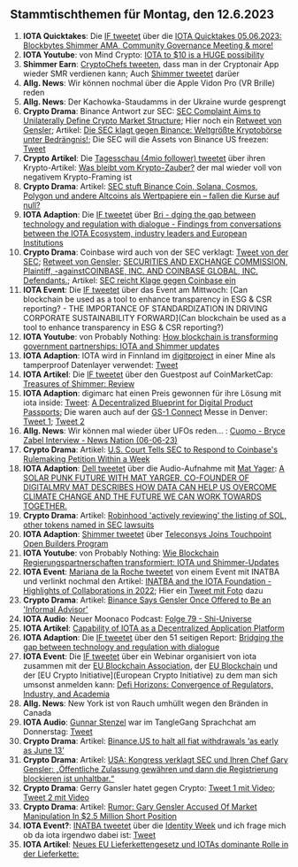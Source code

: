 ## Stammtischthemen für Montag, den 12.6.2023

1. **IOTA Quicktakes**: Die [IF tweetet]() über die [IOTA Quicktakes 05.06.2023: Blockbytes Shimmer AMA, Community Governance Meeting & more!](https://www.youtube.com/watch?v=6HhVPNMlVWA)
2. **IOTA Youtube**: von Mind Crypto: [IOTA to $10 is a HUGE possibility](https://www.youtube.com/watch?v=vJkyRnE_3cg)
3. **Shimmer Earn**: [CryptoChefs tweeten](https://twitter.com/cryptochefs_io/status/1665751121061728256?s=20), dass man in der Cryptonair App wieder SMR verdienen kann; Auch [Shimmer tweetet](https://twitter.com/shimmernet/status/1665762014126374913?s=20) darüer
4. **Allg. News**: Wir können nochmal über die Apple Vidon Pro (VR Brille) reden 
5. **Allg. News**: Der Kachowka-Staudamms in der Ukraine wurde gesprengt
6. **Crypto Drama**: Binance Antwort zur SEC: [SEC Complaint Aims to Unilaterally Define Crypto Market Structure](https://www.binance.com/en/blog/ecosystem/sec-complaint-aims-to-unilaterally-define-crypto-market-structure-8707489117122437402); Hier noch ein [Retweet von Gensler](https://twitter.com/GaryGensler/status/1665815051846950917); Artikel: [Die SEC klagt gegen Binance: Weltgrößte Kryptobörse unter Bedrängnis!](https://www.blocktrainer.de/die-sec-klagt-gegen-binance-weltgroesste-kryptoboerse-unter-bedraengnis/); Die SEC will die Assets von Binance US freezen: [Tweet](https://twitter.com/BitcoinMagazine/status/1666179773301678084?s=20)
7. **Crypto Artikel**: Die [Tagesschau (4mio follower) tweetet](https://twitter.com/tagesschau/status/1665963509962686466?s=20) über ihren Krypto-Artikel: [Was bleibt vom Krypto-Zauber?](https://www.tagesschau.de/wirtschaft/finanzen/bitcoin-krytowaehrungen-banken-100.html) der mal wieder voll von negativem Krypto-Framing ist
8. **Crypto Drama**: Artikel: [SEC stuft Binance Coin, Solana, Cosmos, Polygon und andere Altcoins als Wertpapiere ein – fallen die Kurse auf null?](https://www.crypto-news-flash.com/de/sec-stuft-binance-coin-solana-cosmos-polygon-und-andere-altcoins-als-wertpapiere-ein-fallen-die-kurse-auf-null/?feed_id=16572&_unique_id=647f22f1b1ca0)
9. **IOTA Adaption**: Die [IF tweetet](https://twitter.com/iota/status/1666057457116823553?s=20) über [Bri - dging the gap between technology and regulation with dialogue - Findings from conversations between the IOTA Ecosystem, industry leaders and European Institutions](https://files.iota.org/comms/Bridging_the_gap_between_technology_and_regulation_with_dialogue.pdf)
10. **Crypto Drama**: Coinbase wird auch von der SEC verklagt: [Tweet von der SEC](https://twitter.com/SECGov/status/1666059252442746881?s=20); [Retweet von Gensler](https://twitter.com/GaryGensler/status/1666059466750541825?s=20);  [SECURITIES AND EXCHANGE COMMISSION, Plaintiff, -againstCOINBASE, INC. AND COINBASE GLOBAL, INC. Defendants.](https://storage.courtlistener.com/recap/gov.uscourts.nysd.599908/gov.uscourts.nysd.599908.1.0.pdf); Artikel: [SEC reicht Klage gegen Coinbase ein](https://www.btc-echo.de/schlagzeilen/nach-binance-sec-reicht-klage-gegen-coinbase-ein-165599/)
11. **IOTA Event**: Die [IF tweetet](https://twitter.com/iota/status/1665750338253598723?s=20) über das Event am Mittwoch: [Can blockchain be used as a tool to enhance transparency in ESG & CSR reporting? - THE IMPORTANCE OF STANDARDIZATION IN DRIVING CORPORATE SUSTAINABILITY FORWARD](Can blockchain be used as a tool to enhance transparency in ESG & CSR reporting?)
12. **IOTA Youtube**: von Probably Nothing: [How blockchain is transforming government partnerships: IOTA and Shimmer updates](https://www.youtube.com/watch?v=NWmirUvd5a0)
13. **IOTA Adaption**: IOTA wird in Finnland im [digitproject](https://twitter.com/digitproject) in einer Mine als tamperproof Datenlayer verwendet: [Tweet](https://twitter.com/ZentrixLab/status/1665776723336601603?s=20)
14. **IOTA Artikel**: Die [IF tweetet](https://twitter.com/iota/status/1666173117603954691?s=20) über den Guestpost auf CoinMarketCap: [Treasures of Shimmer: Review](https://coinmarketcap.com/community/articles/6475ed4e3b4ced4c1ed25815/)
15. **IOTA Adaption**: digimarc hat einen Preis gewonnen für ihre Lösung mit iota inside: [Tweet](https://twitter.com/domguinard/status/1666198185231155202?s=20): [A Decentralized Blueprint for Digital Product Passports](https://domguinard.medium.com/a-decentralized-blueprint-for-digital-product-passports-cd1314f008c6); Die waren auch auf der [GS-1 Connect](https://www.gs1us.org/education-and-events/events/gs1-connect?utm_source=Twitter&utm_medium=388354&utm_campaign=PostBeyond&utm_term=Startup+Lab+at+GS1+Connect) Messe in Denver: [Tweet 1](https://twitter.com/domguinard/status/1665871065703120908?s=20); [Tweet 2](https://twitter.com/domguinard/status/1666092790101729280?s=20)
16. **Allg. News**: Wir können mal wieder über UFOs reden... : [Cuomo - Bryce Zabel Interview - News Nation (06-06-23)](https://www.youtube.com/watch?v=QW4HqvbGeJY)
17. **Crypto Drama**: Artikel: [U.S. Court Tells SEC to Respond to Coinbase's Rulemaking Petition Within a Week](https://www.coindesk.com/policy/2023/06/07/us-court-tells-sec-to-respond-to-coinbases-rulemaking-petition-within-a-week/)
18. **IOTA Adaption**: [Dell tweetet](https://twitter.com/Dell_Edge/status/1666148006628929539?s=20) über die Audio-Aufnahme mit [Mat Yager](https://twitter.com/Mat_Yarger): [A SOLAR PUNK FUTURE WITH MAT YARGER, CO-FOUNDER OF DIGITALMRV MAT DESCRIBES HOW DATA CAN HELP US OVERCOME CLIMATE CHANGE AND THE FUTURE WE CAN WORK TOWARDS TOGETHER.](https://overtheedgepodcast.com/podcasts/a-solar-punk-future/?linkId=218575984)
19. **Crypto Drama**: Artikel: [Robinhood 'actively reviewing' the listing of SOL, other tokens named in SEC lawsuits](https://www.bloomberg.com/news/articles/2023-06-06/robinhood-reviews-crypto-offerings-after-regulatory-crackdown#xj4y7vzkg)
20. **IOTA Adaption**: [Shimmer tweetet](https://twitter.com/shimmernet/status/1666792209771798529?s=20) über [Teleconsys Joins Touchpoint Open Builders Program](https://blog.shimmer.network/teleconsys-joins-touchpoint/)
21. **IOTA Youtube**: von Probably Nothing: [Wie Blockchain Regierungspartnerschaften transformiert: IOTA und Shimmer-Updates](https://www.youtube.com/watch?v=eezxX0tgxPs)
22. **IOTA Event**: [Mariana de la Roche tweetet](https://twitter.com/Marianadlrw/status/1666383197788160002?s=20) von einem Event mit INATBA und verlinkt nochmal den Artikel: [INATBA and the IOTA Foundation - Highlights of Collaborations in 2022](https://blog.iota.org/inatba-and-the-iota-foundation/); Hier ein [Tweet mit Foto](https://twitter.com/iotatokennews/status/1667094331054866432?s=20) dazu
23. **Crypto Drama**: Artikel: [Binance Says Gensler Once Offered to Be an 'Informal Advisor'](https://www.coindesk.com/policy/2023/06/08/binance-says-gensler-once-offered-to-be-an-informal-advisor/)
24. **IOTA Audio**: Neuer Moonaco Podcast: [Folge 79 - Shi-Universe](https://open.spotify.com/episode/5X8gWx8ffIJGZoHt3pkyaD?si=3kH_tKurRNCkG2IKnDz6Tg&nd=1)
25. **IOTA Artikel**: [Capability of IOTA as a Decentralized Application Platform](https://programminginsider.com/capability-of-iota-as-a-decentralized-application-platform/)
26. **IOTA Adaption**: Die [IF tweetet](https://twitter.com/iota/status/1666057457116823553?s=20) über den 51 seitigen Report: [Bridging the gap between technology and regulation with dialogue](https://files.iota.org/comms/Bridging_the_gap_between_technology_and_regulation_with_dialogue.pdf)
27. **IOTA Event**: Die [IF tweetet](https://twitter.com/iota/status/1665720127772409860?s=20) über ein Webinar organisiert von iota zusammen mit der [EU Blockchain Association](https://twitter.com/iota/status/1665720127772409860), der [EU Blockchain](https://twitter.com/EUBlockchain) und der [EU Crypto Initiative](European Crypto Initiative) zu dem man sich umsonst anmelden kann: [Defi Horizons: Convergence of Regulators, Industry, and Academia](https://us02web.zoom.us/webinar/register/WN_hYOdHgveRiGYEcDNNWrRGw#/registration)
28. **Allg. News**: New York ist von Rauch umhüllt wegen den Bränden in Canada
29. **IOTA Audio**: [Gunnar Stenzel](https://twitter.com/Gunnar_Stenzel) war im TangleGang Sprachchat am Donnerstag: [Tweet](https://twitter.com/GangTangleTalk/status/1666746508731875328?s=20)
30. **Crypto Drama**: Artikel: [Binance.US to halt all fiat withdrawals ‘as early as June 13’](https://blockworks.co/news/binance-us-halt-usd-withdrawals) 
31. **Crypto Drama**: Artikel: [USA: Kongress verklagt SEC und Ihren Chef Gary Gensler: „Öffentliche Zulassung gewähren und dann die Registrierung blockieren ist unhaltbar.“](https://www.crypto-news-flash.com/de/usa-kongress-verklagt-sec-und-ihren-chef-gary-gensler-oeffentliche-zulassung-gewaehren-und-dann-die-registrierung-blockieren-ist-unhaltbar/?feed_id=16695&_unique_id=6482c5700958f)
32. **Crypto Drama**: Gerry Gansler hatet gegen Crypto: [Tweet 1 mit Video](https://twitter.com/GRDecter/status/1666419437304524800?s=20); [Tweet 2 mit Video](https://twitter.com/TheDustyBC/status/1666894870240272384?s=20)
33. **Crypto Drama**: Artikel: [Rumor: Gary Gensler Accused Of Market Manipulation In $2.5 Million Short Position](https://news.coincu.com/193393-gary-gensler-accused-of-market-manipulation/#:~:text=According%20to%20a%20source%20named%20Capo%20WSB%2C%20Coinbase%2C,to%20over%20%242.5%20million%2C%20barely%2048%20hours%20ago)
34. **IOTA Event?**: [INATBA tweetet](https://twitter.com/INATBA_org/status/1667091686407692293?s=20) über die [Identity Week](https://www.terrapinn.com/exhibition/identity-week/index.stm) und ich frage mich ob da iota irgendwo dabei ist: [Tweet](https://twitter.com/Vrom14286662/status/1667096697174913024?s=20)
35. **IOTA Artikel**: [Neues EU Lieferkettengesetz und IOTAs dominante Rolle in der Lieferkette:](https://steemit.com/iota/@uwe69/neues-eu-lieferkettengesetz-und-iotas-dominante-rolle-in-der-lieferkette)
